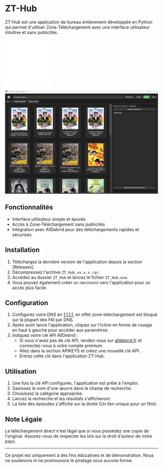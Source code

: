 # ZT-Hub

ZT-Hub est une application de bureau entièrement développée en Python qui permet d'utiliser Zone-Téléchargement avec une interface utilisateur intuitive et sans publicités.

![ZT-Hub Screenshot](images/logo.png)

![Capture d'écran](images/app.png)

## Fonctionnalités

- Interface utilisateur simple et épurée
- Accès à Zone-Téléchargement sans publicités
- Intégration avec AllDebrid pour des téléchargements rapides et sécurisés

## Installation

1. Téléchargez la dernière version de l'application depuis la section [Releases].
2. Décompressez l'archive `ZT_Hub_vx.x.x.rar`.
3. Accédez au dossier `ZT_Hub` et lancez le fichier `ZT_Hub.exe`.
4. Vous pouvez également créer un raccourci vers l'application pour un accès plus facile.

## Configuration
1. Configurez votre DNS en [1.1.1.1](https://one.one.one.one/fr-FR/dns/), en effet zone-téléchargement est bloqué sur la plupart des FAI par DNS.
2. Après avoir lancé l'application, cliquez sur l'icône en forme de rouage en haut à gauche pour accéder aux paramètres.
3. Indiquez votre clé API AllDebrid :
   - Si vous n'avez pas de clé API, rendez-vous sur [alldebrid.fr](https://alldebrid.fr) et connectez-vous à votre compte premium.
   - Allez dans la section APIKEYS et créez une nouvelle clé API.
   - Entrez cette clé dans l'application ZT-Hub.

## Utilisation

1. Une fois la clé API configurée, l'application est prête à l'emploi.
2. Saisissez le nom d'une œuvre dans le champ de recherche.
3. Choisissez la catégorie appropriée.
4. Lancez la recherche et les résultats s'afficheront.
5. La liste des épisodes s'affiche sur la droite (Un lien unique pour un film).

## Note Légale

Le téléchargement direct n'est légal que si vous possédez une copie de l'original. Assurez-vous de respecter les lois sur le droit d'auteur de votre pays.

---

Ce projet est uniquement à des fins éducatives et de démonstration. Nous ne soutenons ni ne promouvons le piratage sous aucune forme.

